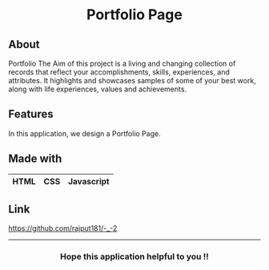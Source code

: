 <h1 align="center">Portfolio Page</h1>

## About
Portfolio The Aim of this project is a living and changing collection of records that reflect your accomplishments, skills, experiences, and attributes. It highlights and showcases samples of some of your best work, along with life experiences, values and achievements.

## Features
In this application, we design a Portfolio Page.

## Made with
|HTML|CSS|Javascript|
|---|---|---|

## Link
https://github.com/rajput181/-_-2

---
<h3 align="center">Hope this application helpful to you !!</h3>
